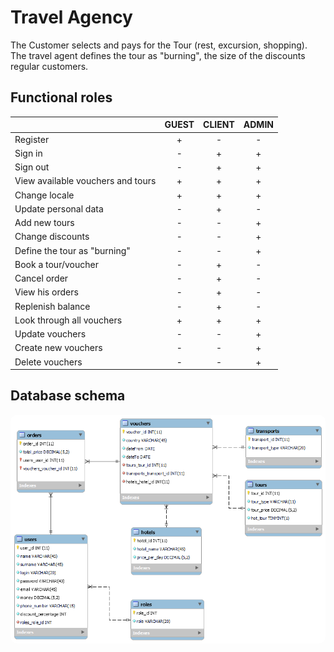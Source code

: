 # Travel Agency

The Customer selects and pays for the Tour (rest, excursion,
shopping). The travel agent defines the tour as "burning", the size of the discounts
regular customers.

## Functional roles
||GUEST|CLIENT|ADMIN|
| :- | :-: | :-: | :-: |
|Register|+|-|-|
|Sign in|-|+|+|
|Sign out|-|+|+|
|View available vouchers and tours|+|+|+|
|Change locale|+|+|+|
|Update personal data|-|+|-|
|Add new tours|-|-|+|
|Change discounts|-|-|+|
|Define the tour as "burning"|-|-|+|
|Book a tour/voucher|-|+|-|
|Cancel order|-|+|-|
|View his orders|-|+|-|
|Replenish balance|-|+|-|
|Look through all vouchers|+|+|+|
|Update vouchers|-|-|+|
|Create new vouchers|-|-|+|
|Delete vouchers|-|-|+|


## Database schema
</p>
<p align="center">
  <kbd> <img alt="Database" src="https://github.com/mazetsveronika/travelagency/blob/fb0fbd3efa1e9c3f4885bd81bc248ba632b59025/agency_db_scheme.png" width="800" style="border-radius:10px"\></kbd> 
</p>
